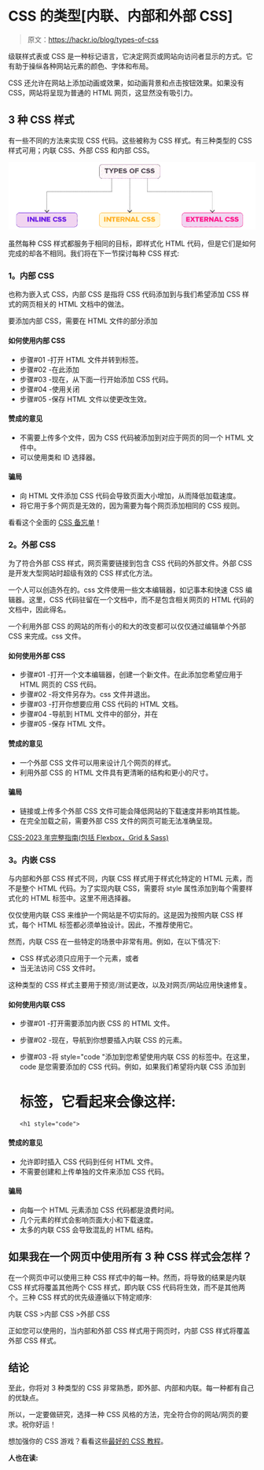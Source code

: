 # CSS 的类型[内联、内部和外部 CSS]

> 原文：<https://hackr.io/blog/types-of-css>

级联样式表或 CSS 是一种标记语言，它决定网页或网站向访问者显示的方式。它有助于操纵各种网站元素的颜色、字体和布局。

CSS 还允许在网站上添加动画或效果，如动画背景和点击按钮效果。如果没有 CSS，网站将呈现为普通的 HTML 网页，这显然没有吸引力。

## **3 种 CSS 样式**

有一些不同的方法来实现 CSS 代码。这些被称为 CSS 样式。有三种类型的 CSS 样式可用；内联 CSS、外部 CSS 和内部 CSS。

![Types of CSS](img/be1b986bb568404e236364ee9304bdfa.png)

虽然每种 CSS 样式都服务于相同的目标，即样式化 HTML 代码，但是它们是如何完成的却各不相同。我们将在下一节探讨每种 CSS 样式:

### **1。内部 CSS**

也称为嵌入式 CSS，内部 CSS 是指将 CSS 代码添加到与我们希望添加 CSS 样式的网页相关的 HTML 文档中的做法。

要添加内部 CSS，需要在 HTML 文件的部分添加

#### **如何使用内部 CSS**

*   步骤#01 -打开 HTML 文件并转到标签。
*   步骤#02 -在此添加
*   步骤#03 -现在，从下面一行开始添加 CSS 代码。
*   步骤#04 -使用关闭
*   步骤#05 -保存 HTML 文件以使更改生效。

#### 赞成的意见

*   不需要上传多个文件，因为 CSS 代码被添加到对应于网页的同一个 HTML 文件中。
*   可以使用类和 ID 选择器。

#### 骗局

*   向 HTML 文件添加 CSS 代码会导致页面大小增加，从而降低加载速度。
*   将它用于多个网页是无效的，因为需要为每个网页添加相同的 CSS 规则。

看看这个全面的 [CSS 备忘单](https://hackr.io/blog/css-cheat-sheet)！

### **2。外部 CSS**

为了符合外部 CSS 样式，网页需要链接到包含 CSS 代码的外部文件。外部 CSS 是开发大型网站时超级有效的 CSS 样式化方法。

一个人可以创造外在的。css 文件使用一些文本编辑器，如记事本和快速 CSS 编辑器。这里，CSS 代码驻留在一个文档中，而不是包含相关网页的 HTML 代码的文档中，因此得名。

一个利用外部 CSS 的网站的所有小的和大的改变都可以仅仅通过编辑单个外部 CSS 来完成。css 文件。

#### **如何使用外部 CSS**

*   步骤#01 -打开一个文本编辑器，创建一个新文件。在此添加您希望应用于 HTML 网页的 CSS 代码。
*   步骤#02 -将文件另存为。css 文件并退出。
*   步骤#03 -打开你想要应用 CSS 代码的 HTML 文档。
*   步骤#04 -导航到 HTML 文件中的部分，并在<title>标签后插入一个对外部 CSS 文件的引用。</title>
*   步骤#05 -保存 HTML 文件。

#### 赞成的意见

*   一个外部 CSS 文件可以用来设计几个网页的样式。
*   利用外部 CSS 的 HTML 文件具有更清晰的结构和更小的尺寸。

#### 骗局

*   链接或上传多个外部 CSS 文件可能会降低网站的下载速度并影响其性能。
*   在完全加载之前，需要外部 CSS 文件的网页可能无法准确呈现。

[CSS-2023 年完整指南(包括 Flexbox，Grid & Sass)](https://click.linksynergy.com/deeplink?id=jU79Zysihs4&mid=39197&murl=https%3A%2F%2Fwww.udemy.com%2Fcourse%2Fcss-the-complete-guide-incl-flexbox-grid-sass%2F)

### **3。内嵌 CSS**

与内部和外部 CSS 样式不同，内联 CSS 样式用于样式化特定的 HTML 元素，而不是整个 HTML 代码。为了实现内联 CSS，需要将 style 属性添加到每个需要样式化的 HTML 标签中。这里不用选择器。

仅仅使用内联 CSS 来维护一个网站是不切实际的。这是因为按照内联 CSS 样式，每个 HTML 标签都必须单独设计。因此，不推荐使用它。

然而，内联 CSS 在一些特定的场景中非常有用。例如，在以下情况下:

*   CSS 样式必须只应用于一个元素，或者
*   当无法访问 CSS 文件时。

这种类型的 CSS 样式主要用于预览/测试更改，以及对网页/网站应用快速修复。

#### **如何使用内联 CSS**

*   步骤#01 -打开需要添加内嵌 CSS 的 HTML 文件。
*   步骤#02 -现在，导航到你想要插入内联 CSS 的元素。
*   步骤#03 -将 style="code "添加到您希望使用内联 CSS 的标签中。在这里，code 是您需要添加的 CSS 代码。例如，如果我们希望将内联 CSS 添加到

    # 标签，它看起来会像这样:

    ```
    <h1 style="code">
    ```

#### 赞成的意见

*   允许即时插入 CSS 代码到任何 HTML 文件。
*   不需要创建和上传单独的文件来添加 CSS 代码。

#### 骗局

*   向每一个 HTML 元素添加 CSS 代码都是浪费时间。
*   几个元素的样式会影响页面大小和下载速度。
*   太多的内联 CSS 会导致混乱的 HTML 结构。

## 如果我在一个网页中使用所有 3 种 CSS 样式会怎样？

在一个网页中可以使用三种 CSS 样式中的每一种。然而，将导致的结果是内联 CSS 样式将覆盖其他两个 CSS 样式，即内联 CSS 代码将生效，而不是其他两个。三种 CSS 样式的优先级遵循以下特定顺序:

内联 CSS >内部 CSS >外部 CSS

正如您可以使用的，当内部和外部 CSS 样式用于网页时，内部 CSS 样式将覆盖外部 CSS 样式。

## **结论**

至此，你将对 3 种类型的 CSS 非常熟悉，即外部、内部和内联。每一种都有自己的优缺点。

所以，一定要做研究，选择一种 CSS 风格的方法，完全符合你的网站/网页的要求。祝你好运！

想加强你的 CSS 游戏？看看这些[最好的 CSS 教程](https://hackr.io/tutorials/learn-css)。

**人也在读:**